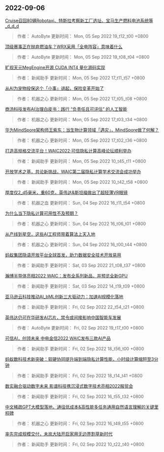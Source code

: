
## 2022-09-06

 [Cruise召回80辆Robotaxi、特斯拉考察新工厂选址、宝马生产燃料电池系统等_d_d_d](https://www.jiqizhixin.com/articles/2022-09-05-9)

> 作者： AutoByte  更新时间： Mon, 05 Sep 2022 19_t12_t00 +0800

 [顶级赛事正在抛弃燃油车？WRX采用「全电阵容」意味着什么](https://www.jiqizhixin.com/articles/2022-09-05-8)

> 作者： AutoByte  更新时间： Mon, 05 Sep 2022 19_t08_t04 +0800

 [旷视天元MegEngine开源 CUDA INT4 量化源码实现](https://www.jiqizhixin.com/articles/2022-09-05-7)

> 作者： 新闻助手  更新时间： Mon, 05 Sep 2022 17_t11_t57 +0800

 [从AI为宠物投保这个「小事」讲起，保险变革开始了](https://www.jiqizhixin.com/articles/2022-09-05-6)

> 作者： 机器之心  更新时间： Mon, 05 Sep 2022 17_t05_t08 +0800

 [商汤科技发布AI治理白皮书：践行 “负责任且可评估” 的人工智能](https://www.jiqizhixin.com/articles/2022-09-05-5)

> 作者： 机器之心  更新时间： Mon, 05 Sep 2022 17_t03_t34 +0800

 [华为MindSpore架构师王紫东：当生物计算领域「遇灾」，MindSpore做了何解？](https://www.jiqizhixin.com/articles/2022-09-05-4)

> 作者： 机器之心  更新时间： Mon, 05 Sep 2022 17_t02_t36 +0800

 [打造高规格交流平台！WAIC2022·可信隐私计算高峰论坛顺利举办](https://www.jiqizhixin.com/articles/2022-09-05-2)

> 作者： 新闻助手  更新时间： Mon, 05 Sep 2022 10_t45_t11 +0800

 [开放学术之基，共论新挑战，WAIC第二届隐私计算学术交流会成功举办](https://www.jiqizhixin.com/articles/2022-09-05)

> 作者： 新闻助手  更新时间： Mon, 05 Sep 2022 10_t42_t58 +0800

 [厚度仅2_d5毫米，重60克，英伟达&斯坦福做出了超轻薄VR眼镜](https://www.jiqizhixin.com/articles/2022-09-04-3)

> 作者： 机器之血  更新时间： Sun, 04 Sep 2022 16_t11_t54 +0800

 [为什么当下隐私计算可用性不及预期？](https://www.jiqizhixin.com/articles/2022-09-04-2)

> 作者： 机器之心  更新时间： Sun, 04 Sep 2022 16_t06_t01 +0800

 [从产线到星空，这些AI工程师带着算法上天入地](https://www.jiqizhixin.com/articles/2022-09-04)

> 作者： 机器之心  更新时间： Sun, 04 Sep 2022 16_t00_t44 +0800

 [蚂蚁集团隐语开放平台全球首发，助力数据安全技术开放易用](https://www.jiqizhixin.com/articles/2022-09-03-2)

> 作者： 新闻助手  更新时间： Sat, 03 Sep 2022 21_t08_t37 +0800

 [瀚博半导体亮相2022 WAIC：发布全系列新品，并预览全新GPU](https://www.jiqizhixin.com/articles/2022-09-03)

> 作者： 新闻助手  更新时间： Sat, 03 Sep 2022 14_t19_t09 +0800

 [亚马逊云科技推动AI_bML创新三大驱动力：加速AI规模化落地](https://www.jiqizhixin.com/articles/2022-09-02-7)

> 作者： 新闻助手  更新时间： Fri, 02 Sep 2022 22_t54_t21 +0800

 [英伟达仍可在华研发AI芯片，禁令或间接影响中国智能车发展](https://www.jiqizhixin.com/articles/2022-09-02-8)

> 作者： AutoByte  更新时间： Fri, 02 Sep 2022 19_t17_t00 +0800

 [可信AI，创领未来  中电金信2022 WAIC发布三款AI产品](https://www.jiqizhixin.com/articles/2022-09-02-6)

> 作者： 新闻助手  更新时间： Fri, 02 Sep 2022 18_t56_t00 +0800

 [蚂蚁数科技术新突破：软硬协同提升端到端隐私计算性能，小时级计算缩短至3分钟](https://www.jiqizhixin.com/articles/2022-09-02-5)

> 作者： 新闻助手  更新时间： Fri, 02 Sep 2022 18_t14_t41 +0800

 [数实融合驱动数字未来 影谱科技携沉浸式数字技术亮相2022服贸会](https://www.jiqizhixin.com/articles/2022-09-02-4)

> 作者： 新闻助手  更新时间： Fri, 02 Sep 2022 16_t55_t32 +0800

 [中文稀疏GPT大模型落地，通往低成本&高性能多任务通用自然语言理解的关键里程碑](https://www.jiqizhixin.com/articles/2022-09-02-3)

> 作者： 机器之心  更新时间： Fri, 02 Sep 2022 16_t49_t55 +0800

 [率先完成规模交付，未岚大陆开启家用无边界割草新时代](https://www.jiqizhixin.com/articles/2022-09-02)

> 作者： 新闻助手  更新时间： Fri, 02 Sep 2022 10_t22_t40 +0800
